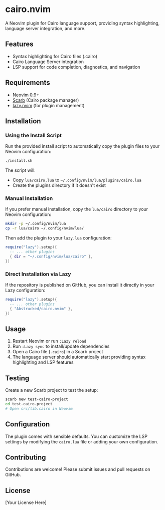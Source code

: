 # cairo.nvim

A Neovim plugin for Cairo language support, providing syntax highlighting, language server integration, and more.

## Features

- Syntax highlighting for Cairo files (.cairo)
- Cairo Language Server integration
- LSP support for code completion, diagnostics, and navigation

## Requirements

- Neovim 0.9+
- [Scarb](https://www.cairo-lang.org/docs/install.html) (Cairo package manager)
- [lazy.nvim](https://github.com/folke/lazy.nvim) (for plugin management)

## Installation

### Using the Install Script

Run the provided install script to automatically copy the plugin files to your Neovim configuration:

```bash
./install.sh
```

The script will:
- Copy `lua/cairo.lua` to `~/.config/nvim/lua/plugins/cairo.lua`
- Create the plugins directory if it doesn't exist

### Manual Installation

If you prefer manual installation, copy the `lua/cairo` directory to your Neovim configuration:

```bash
mkdir -p ~/.config/nvim/lua
cp -r lua/cairo ~/.config/nvim/lua/
```

Then add the plugin to your `lazy.lua` configuration:

```lua
require("lazy").setup({
  -- ... other plugins
  { dir = "~/.config/nvim/lua/cairo" },
})
```

### Direct Installation via Lazy

If the repository is published on GitHub, you can install it directly in your Lazy configuration:

```lua
require("lazy").setup({
  -- ... other plugins
  { "Abstrucked/cairo.nvim" },
})
```

## Usage

1. Restart Neovim or run `:Lazy reload`
2. Run `:Lazy sync` to install/update dependencies
3. Open a Cairo file (`.cairo`) in a Scarb project
4. The language server should automatically start providing syntax highlighting and LSP features

## Testing

Create a new Scarb project to test the setup:

```bash
scarb new test-cairo-project
cd test-cairo-project
# Open src/lib.cairo in Neovim
```

## Configuration

The plugin comes with sensible defaults. You can customize the LSP settings by modifying the `cairo.lua` file or adding your own configuration.

## Contributing

Contributions are welcome! Please submit issues and pull requests on GitHub.

## License

[Your License Here]

